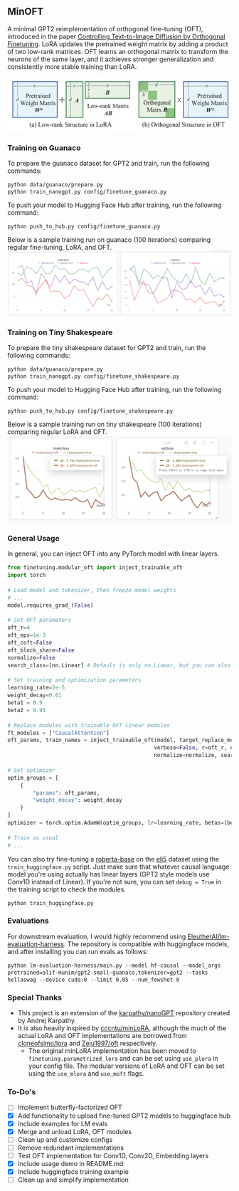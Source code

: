 ## MinOFT
A minimal GPT2 reimplementation of orthogonal fine-tuning (OFT), introduced in the paper [Controlling Text-to-Image Diffusion by Orthogonal Finetuning](https://arxiv.org/abs/2306.07280). LoRA updates the pretrained weight
matrix by adding a product of two low-rank matrices. OFT learns an orthogonal matrix to transform the neurons of the
same layer, and it achieves stronger generalization and consistently more stable training than LoRA.

![Comparison of LoRA and OFT](assets/oft-lora.png)

### Training on Guanaco
To prepare the guanaco dataset for GPT2 and train, run the following commands:
```
python data/guanaco/prepare.py
python train_nanogpt.py config/finetune_guanaco.py
```

To push your model to Hugging Face Hub after training, run the following command:
```
python push_to_hub.py config/finetune_guanaco.py
```

Below is a sample training run on guanaco (100 iterations) comparing regular fine-tuning, LoRA, and OFT.
![Training run for gaunaco OASST dataset](assets/guanaco-training.png)


### Training on Tiny Shakespeare
To prepare the tiny shakespeare dataset for GPT2 and train, run the following commands:
```
python data/guanaco/prepare.py
python train_nanogpt.py config/finetune_shakespeare.py
```

To push your model to Hugging Face Hub after training, run the following command:
```
python push_to_hub.py config/finetune_shakespeare.py
```

Below is a sample training run on tiny shakespeare (100 iterations) comparing regular LoRA and OFT.
![Training run for tiny shakespeare dataset](assets/shakespeare-training.png)


### General Usage 
In general, you can inject OFT into any PyTorch model with linear layers.

```python
from finetuning.modular_oft import inject_trainable_oft
import torch

# Load model and tokenizer, then freeze model weights
# ...
model.requires_grad_(False)

# Set OFT parameters
oft_r=4
oft_eps=1e-3
oft_coft=False
oft_block_share=False
normalize=False
search_class=[nn.Linear] # Default is only nn.Linear, but you can also pass nn.Conv2d

# Set training and optimization parameters
learning_rate=2e-5
weight_decay=0.01
beta1 = 0.9
beta2 = 0.95

# Replace modules with trainable OFT linear modules
ft_modules = ["CausalAttention"]
oft_params, train_names = inject_trainable_oft(model, target_replace_module=ft_modules, 
                                              verbose=False, r=oft_r, eps=oft_eps, is_coft=oft_coft, block_share=oft_block_share,
                                              normalize=normalize, search_class=search_class)

# Set optimizer
optim_groups = [
    {
        "params": oft_params,
        "weight_decay": weight_decay
    }
]
optimizer = torch.optim.AdamW(optim_groups, lr=learning_rate, betas=(beta1, beta2))

# Train as usual
# ...
```

You can also try fine-tuning a [roberta-base](https://huggingface.co/roberta-base) on the [eli5](https://huggingface.co/datasets/eli5) dataset using the `train_huggingface.py` script. Just make sure that whatever causal language model you're using actually has linear layers (GPT2 style models use Conv1D instead of Linear). If you're not sure, you can set `debug = True` in the training script to check the modules.

```
python train_huggingface.py
```


### Evaluations
For downstream evaluation, I would highly recommend using [EleutherAI/lm-evaluation-harness](https://github.com/EleutherAI/lm-evaluation-harness/tree/master). The repository is compatible with huggingface models, and after installing you can run evals as follows:

```
python lm-evaluation-harness/main.py --model hf-causal --model_args pretrained=alif-munim/gpt2-small-guanaco,tokenizer=gpt2 --tasks hellaswag --device cuda:0 --limit 0.05 --num_fewshot 0
```


### Special Thanks
- This project is an extension of the [karpathy/nanoGPT](https://github.com/karpathy/nanoGPT) repository created by Andrej Karpathy.
- It is also heavily inspired by [cccntu/minLoRA](https://github.com/cccntu/minLoRA/tree/main), although the much of the actual LoRA and OFT implementations are borrowed from [cloneofsimo/lora](https://github.com/cloneofsimo/lora) and [Zeju1997/oft](https://github.com/Zeju1997/oft) respectively.
    - The original minLoRA implementation has been moved to `finetuning.parametrized_lora` and can be set using `use_plora` in your config file. The modular versions of LoRA and OFT can be set using the `use_mlora` and `use_moft` flags.



### To-Do's
- [ ] Implement butterfly-factorized OFT
- [x] Add functionality to upload fine-tuned GPT2 models to huggingface hub
- [x] Include examples for LM evals
- [x] Merge and unload LoRA, OFT modules
- [ ] Clean up and customize configs
- [ ] Remove redundant implementations
- [ ] Test OFT implementation for Conv1D, Conv2D, Embedding layers
- [x] Include usage demo in README.md
- [x] Include huggingface training example
- [ ] Clean up and simplify implementation